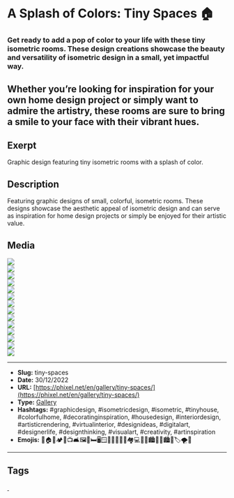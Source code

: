 # A Splash of Colors: Tiny Spaces 🏠
### Get ready to add a pop of color to your life with these tiny isometric rooms. These design creations showcase the beauty and versatility of isometric design in a small, yet impactful way.

Whether you’re looking for inspiration for your own home design project or simply want to admire the artistry, these rooms are sure to bring a smile to your face with their vibrant hues.
------------
## Exerpt
Graphic design featuring tiny isometric rooms with a splash of color.
## Description
Featuring graphic designs of small, colorful, isometric rooms. These designs showcase the aesthetic appeal of isometric design and can serve as inspiration for home design projects or simply be enjoyed for their artistic value.
## Media
<img src="media/67320b85/tiny-space-bathroom.jpg" loading="lazy"><br>
<img src="media/60ecf31c/tiny-space-bedroom.jpg" loading="lazy"><br>
<img src="media/1287cc89/tiny-space-dining-room.jpg" loading="lazy"><br>
<img src="media/62358848/tiny-space-hall.jpg" loading="lazy"><br>
<img src="media/59f0ac10/tiny-space-hallway.jpg" loading="lazy"><br>
<img src="media/bd082064/tiny-space-kids-bedroom.jpg" loading="lazy"><br>
<img src="media/e4dd0a7f/tiny-space-kitchen.jpg" loading="lazy"><br>
<img src="media/a6db3a75/tiny-space-laundry.jpg" loading="lazy"><br>
<img src="media/30a42884/tiny-space-library.jpg" loading="lazy"><br>
<img src="media/8ed7181d/tiny-space-living-room.jpg" loading="lazy"><br>
<img src="media/04953aff/tiny-space-lobby.jpg" loading="lazy"><br>
<img src="media/f8b39a01/tiny-space-porch.jpg" loading="lazy"><br>
<img src="media/f430a76c/tiny-space-storage.jpg" loading="lazy"><br>
<img src="media/23a8b87e/tiny-space-study.jpg" loading="lazy"><br>

------------
- **Slug:** tiny-spaces
- **Date:** 30/12/2022
- **URL:** [https://phixel.net/en/gallery/tiny-spaces/](https://phixel.net/en/gallery/tiny-spaces/)
- **Type:** [Gallery](#gallery)
- **Hashtags:** #graphicdesign, #isometricdesign, #isometric, #tinyhouse, #colorfulhome, #decoratinginspiration, #housedesign, #interiordesign, #artisticrendering, #virtualinterior, #designideas, #digitalart, #designerlife, #designthinking, #visualart, #creativity, #artinspiration
- **Emojis:** 🎨🏠🌈🏕️🌟📺🛋️🖼️🚪🛏🖥️🪟🚪🚽🛀🚿💡🏘️💻💒🔮🏙🏰💫🏙🎈🏷🌪🌟

------------
## Tags
[ ](# )

